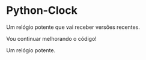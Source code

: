 # Python-Clock

 Um relógio potente que vai receber versões recentes.

 Vou continuar melhorando o código!

 Um relógio potente.
